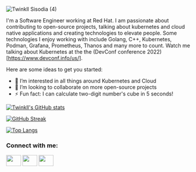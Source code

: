 ![Twinkll Sisodia (4)](https://user-images.githubusercontent.com/67011812/173255889-796cdcb6-f83c-4996-84bc-d5428a030ba9.png)



I'm a Software Engineer working at Red Hat. I am passionate about contributing to open-source projects, talking about kubernetes and cloud native applications and creating technologies to elevate people. Some technologies I enjoy working with include Golang, C++, Kubernetes, Podman, Grafana, Prometheus, Thanos and many more to count. Watch me talking about Kubernetes at the the (DevConf conference 2022)[https://www.devconf.info/us/].

Here are some ideas to get you started:

- 🌱 I’m interested in all things around Kubernetes and Cloud
- 👯 I’m looking to collaborate on more open-source projects
- ⚡ Fun fact: I can calculate two-digit number's cube in 5 seconds!

[![Twinkll's GitHub stats](https://github-readme-stats.vercel.app/api?username=tsisodia10&hide=stars&count_private=true&show_icons=true&theme=dracula)](https://github.com/anuraghazra/github-readme-stats) 

[![GitHub Streak](http://github-readme-streak-stats.herokuapp.com?user=tsisodia10&theme=dracula)](https://git.io/streak-stats)

[![Top Langs](https://github-readme-stats.vercel.app/api/top-langs/?username=tsisodia10&layout=compact&theme=dracula)](https://github.com/anuraghazra/github-readme-stats)


<h3 align="left">Connect with me:</h3>
<p align="left">
<a href="www.twitter.com/twinkllsisodia" target="blank"><img align="center" src="https://cdn.jsdelivr.net/npm/simple-icons@3.0.1/icons/twitter.svg" alt="" height="30" width="40" /></a>
<a href="www.linkedin.com/in/twinkllsisodia" target="blank"><img align="center" src="https://cdn.jsdelivr.net/npm/simple-icons@3.0.1/icons/linkedin.svg" alt="" height="30" width="40" /></a>
<a href="twinkllsisodia10@gmail.com" target="blank"><img align="center" src="https://cdn.jsdelivr.net/npm/simple-icons@3.0.1/icons/gmail.svg" alt="" height="30" width="40" /></a>
</p>
